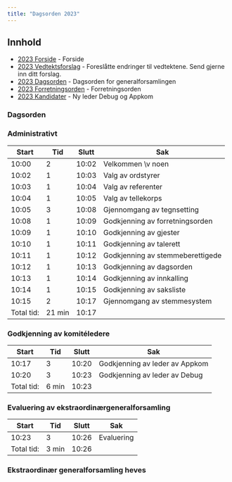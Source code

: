 ```yaml
---
title: "Dagsorden 2023"
---
```


## Innhold
* [2023 Forside](/wiki/online/generalforsamlingen/ekstrav23)   - Forside
* [2023 Vedtektsforslag](/wiki/online/generalforsamlingen/ekstrav23/vedtekstforslag) - Foreslåtte endringer til vedtektene. Send gjerne inn ditt forslag.
* [2023 Dagsorden](/wiki/online/generalforsamlingen/ekstrav23/dagsorden-23) - Dagsorden for generalforsamlingen
* [2023 Forretningsorden](/wiki/online/generalforsamlingen/ekstrav23/forretningsorden-2023) - Forretningsorden
* [2023 Kandidater](/wiki/online/generalforsamlingen/ekstrav23/valg) - Ny leder Debug og Appkom 

### Dagsorden 

### Administrativt
| Start  | Tid | Slutt | Sak                                     |
|--------|-----|-------|-----------------------------------------|
| 10:00  | 2   | 10:02 | Velkommen \v noen                              |
| 10:02  | 1   | 10:03 | Valg av ordstyrer                       |
| 10:03  | 1   | 10:04 | Valg av referenter                      |
| 10:04  | 1   | 10:05 | Valg av tellekorps                      |
| 10:05  | 3   | 10:08 | Gjennomgang av tegnsetting              |
| 10:08  | 1   | 10:09 | Godkjenning av forretningsorden         |
| 10:09  | 1   | 10:10 | Godkjenning av gjester                  |
| 10:10  | 1   | 10:11 | Godkjenning av talerett                 |
| 10:11  | 1   | 10:12 | Godkjenning av stemmeberettigede        |
| 10:12  | 1   | 10:13 | Godkjenning av dagsorden                |
| 10:13  | 1   | 10:14 | Godkjenning av innkalling               |
| 10:14  | 1   | 10:15 | Godkjenning av saksliste                |
| 10:15  | 2   | 10:17 | Gjennomgang av stemmesystem             |
| Total tid: | 21 min | 10:17 |


### Godkjenning av komitéledere
| Start | Tid | Slutt | Sak |
|---|---|---|---|
| 10:17 | 3 | 10:20 | Godkjenning av leder av Appkom |
| 10:20 | 3 | 10:23 | Godkjenning av leder av Debug |
| Total tid: | 6 min | 10:23 |

### Evaluering av ekstraordinærgeneralforsamling
| Start | Tid | Slutt | Sak |
|---|---|---|---|
| 10:23 | 3 | 10:26 | Evaluering |
| Total tid: | 3 min | 10:26 |

### Ekstraordinær generalforsamling heves